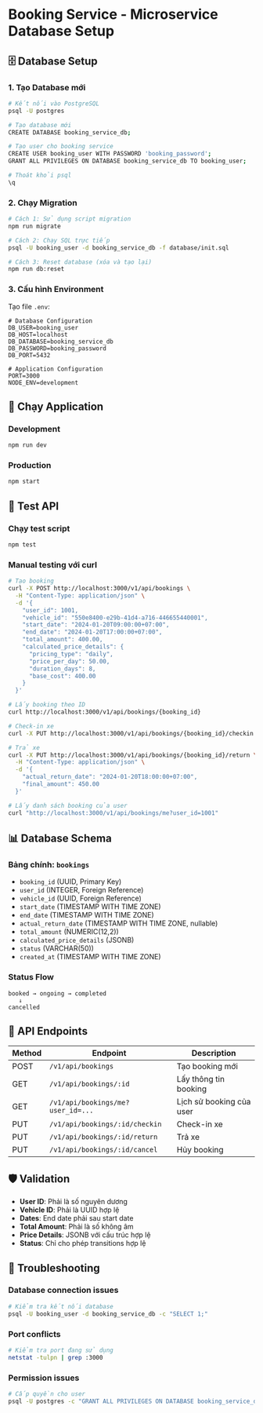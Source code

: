 # Booking Service - Microservice Database Setup

## 🗄️ Database Setup

### 1. Tạo Database mới
```bash
# Kết nối vào PostgreSQL
psql -U postgres

# Tạo database mới
CREATE DATABASE booking_service_db;

# Tạo user cho booking service
CREATE USER booking_user WITH PASSWORD 'booking_password';
GRANT ALL PRIVILEGES ON DATABASE booking_service_db TO booking_user;

# Thoát khỏi psql
\q
```

### 2. Chạy Migration
```bash
# Cách 1: Sử dụng script migration
npm run migrate

# Cách 2: Chạy SQL trực tiếp
psql -U booking_user -d booking_service_db -f database/init.sql

# Cách 3: Reset database (xóa và tạo lại)
npm run db:reset
```

### 3. Cấu hình Environment
Tạo file `.env`:
```env
# Database Configuration
DB_USER=booking_user
DB_HOST=localhost
DB_DATABASE=booking_service_db
DB_PASSWORD=booking_password
DB_PORT=5432

# Application Configuration
PORT=3000
NODE_ENV=development
```

## 🚀 Chạy Application

### Development
```bash
npm run dev
```

### Production
```bash
npm start
```

## 🧪 Test API

### Chạy test script
```bash
npm test
```

### Manual testing với curl
```bash
# Tạo booking
curl -X POST http://localhost:3000/v1/api/bookings \
  -H "Content-Type: application/json" \
  -d '{
    "user_id": 1001,
    "vehicle_id": "550e8400-e29b-41d4-a716-446655440001",
    "start_date": "2024-01-20T09:00:00+07:00",
    "end_date": "2024-01-20T17:00:00+07:00",
    "total_amount": 400.00,
    "calculated_price_details": {
      "pricing_type": "daily",
      "price_per_day": 50.00,
      "duration_days": 8,
      "base_cost": 400.00
    }
  }'

# Lấy booking theo ID
curl http://localhost:3000/v1/api/bookings/{booking_id}

# Check-in xe
curl -X PUT http://localhost:3000/v1/api/bookings/{booking_id}/checkin

# Trả xe
curl -X PUT http://localhost:3000/v1/api/bookings/{booking_id}/return \
  -H "Content-Type: application/json" \
  -d '{
    "actual_return_date": "2024-01-20T18:00:00+07:00",
    "final_amount": 450.00
  }'

# Lấy danh sách booking của user
curl "http://localhost:3000/v1/api/bookings/me?user_id=1001"
```

## 📊 Database Schema

### Bảng chính: `bookings`
- `booking_id` (UUID, Primary Key)
- `user_id` (INTEGER, Foreign Reference)
- `vehicle_id` (UUID, Foreign Reference)
- `start_date` (TIMESTAMP WITH TIME ZONE)
- `end_date` (TIMESTAMP WITH TIME ZONE)
- `actual_return_date` (TIMESTAMP WITH TIME ZONE, nullable)
- `total_amount` (NUMERIC(12,2))
- `calculated_price_details` (JSONB)
- `status` (VARCHAR(50))
- `created_at` (TIMESTAMP WITH TIME ZONE)

### Status Flow
```
booked → ongoing → completed
   ↓
cancelled
```

## 🔧 API Endpoints

| Method | Endpoint | Description |
|--------|----------|-------------|
| POST | `/v1/api/bookings` | Tạo booking mới |
| GET | `/v1/api/bookings/:id` | Lấy thông tin booking |
| GET | `/v1/api/bookings/me?user_id=...` | Lịch sử booking của user |
| PUT | `/v1/api/bookings/:id/checkin` | Check-in xe |
| PUT | `/v1/api/bookings/:id/return` | Trả xe |
| PUT | `/v1/api/bookings/:id/cancel` | Hủy booking |

## 🛡️ Validation

- **User ID**: Phải là số nguyên dương
- **Vehicle ID**: Phải là UUID hợp lệ
- **Dates**: End date phải sau start date
- **Total Amount**: Phải là số không âm
- **Price Details**: JSONB với cấu trúc hợp lệ
- **Status**: Chỉ cho phép transitions hợp lệ

## 🚨 Troubleshooting

### Database connection issues
```bash
# Kiểm tra kết nối database
psql -U booking_user -d booking_service_db -c "SELECT 1;"
```

### Port conflicts
```bash
# Kiểm tra port đang sử dụng
netstat -tulpn | grep :3000
```

### Permission issues
```bash
# Cấp quyền cho user
psql -U postgres -c "GRANT ALL PRIVILEGES ON DATABASE booking_service_db TO booking_user;"
```
